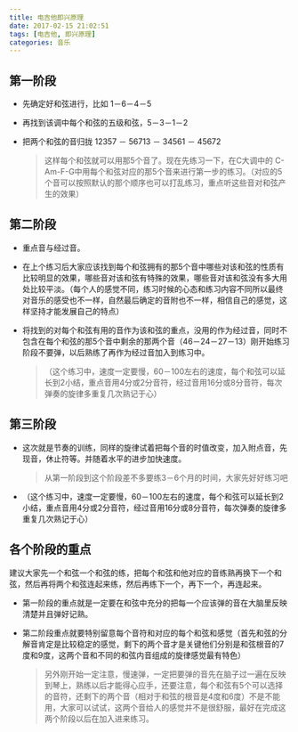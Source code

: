 ```yaml
---
title: 电吉他即兴原理
date: 2017-02-15 21:02:51
tags: [电吉他, 即兴原理]
categories: 音乐
---
```


## 第一阶段

* 先确定好和弦进行，比如 1－6－4－5

* 再找到该调中每个和弦的五级和弦，5－3－1－2

* 把两个和弦的音归拢  12357 － 56713 － 34561 － 45672

  > 这样每个和弦就可以用那5个音了。现在先练习一下，在C大调中的 C-Am-F-G中用每个和弦对应的那5个音来进行第一步的练习。（对应的5个音可以按照默认的那个顺序也可以打乱练习，重点听这些音对和弦产生的效果）

## 第二阶段

* 重点音与经过音。

* 在上个练习后大家应该找到每个和弦拥有的那5个音中哪些对该和弦的性质有比较明显的效果，哪些音对该和弦有特殊的效果，哪些音对该和弦没有多大用处比较平淡。（每个人的感觉不同，练习时候的心态和练习内容不同所以最终对音乐的感受也不一样，自然最后确定的音附也不一样，相信自己的感觉，这样坚持才能发展自己的特点）

* 将找到的对每个和弦有用的音作为该和弦的重点，没用的作为经过音，同时不包含在每个和弦的那5个音中剩余的那两个音（46－24－27－13）刚开始练习阶段不要弹，以后熟练了再作为经过音加入到练习中。

  > （这个练习中，速度一定要慢，60－100左右的速度，每个和弦可以延长到2小结，重点音用4分或2分音符，经过音用16分或8分音符，每次弹奏的旋律多重复几次熟记于心）

## 第三阶段

* 这次就是节奏的训练，同样的旋律试着把每个音的时值改变，加入附点音，先现音，休止符等。并随着水平的进步加快速度。

  > 从第一阶段到这个阶段差不多要练3－6个月的时间，大家先好好练习吧

* （这个练习中，速度一定要慢，60－100左右的速度，每个和弦可以延长到2小结，重点音用4分或2分音符，经过音用16分或8分音符，每次弹奏的旋律多重复几次熟记于心）
## 各个阶段的重点
建议大家先一个和弦一个和弦的练，把每个和弦和他对应的音练熟再换下一个和弦，然后再将两个和弦连起来练，然后再练下一个，再下一个，再连起来。
* 第一阶段的重点就是一定要在和弦中充分的把每一个应该弹的音在大脑里反映清楚并且弹好记熟。

* 第二阶段重点就要特别留意每个音符和对应的每个和弦和感觉（首先和弦的分解音肯定是比较稳定的感觉，剩下的两个音才是关键他们分别是和弦根音的7度和9度，这两个音和不同的和弦内音组成的旋律感觉最有特色）

  >   另外刚开始一定注意，慢速弹，一定把要弹的音先在脑子过一遍在反映到琴上，熟练以后才能得心应手，还要注意，每个和弦有5个可以选择的音符，还剩下的两个音（相对于和弦的根音是4度和6度）不是不能用，大家可以试试，这两个音给人的感觉并不是很舒服，最好在完成这两个阶段以后在加入进来练习。
